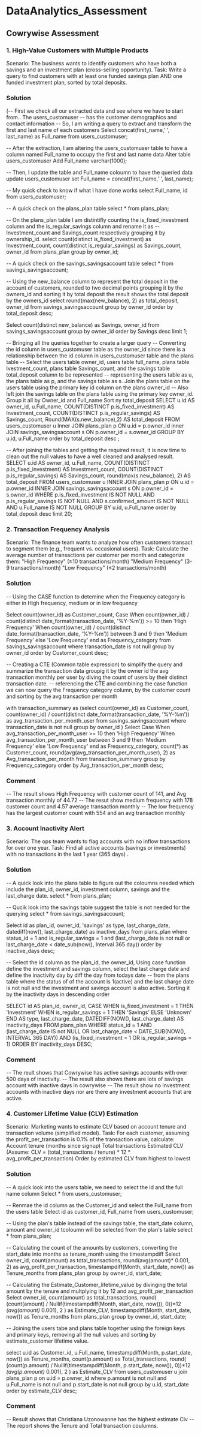 # DataAnalytics_Assessment
## Cowrywise Assessment 


### 1. High-Value Customers with Multiple Products
Scenario: The business wants to identify customers who have both a savings and an investment plan (cross-selling opportunity).
Task: Write a query to find customers with at least one funded savings plan AND one funded investment plan, sorted by total deposits.

### Solution
(-- First we check all our extracted data and see where we have to start from.. The users_customuser
-- has the customer demographics and contact information
-- So, I am writing a query to extract and transform the first and last name of each customers
Select concat(first_name,' ', last_name) as Full_name
from users_customuser;

-- After the extraction, I am altering the users_customuser table to have a column named Full_name to occupy the first and last name data
Alter table users_customuser
Add Full_name varchar(1000);

-- Then, I update the table and Full_name coloumn to have the queried data
update users_customuser
set Full_name = concat(first_name,' ', last_name);

-- My quick check to know if what I have done works
select Full_name, id
from users_customuser;

-- A quick check on the plans_plan table
select *
from plans_plan;

-- On the plans_plan table I am distintifly counting the is_fixed_investment column and the is_regular_savings column and rename it as 
-- Investment_count and Savings_count respectively grouping it by ownership_id.
select count(distinct is_fixed_investment) as Investment_count, count(distinct is_regular_savings) as Savings_count, owner_id
from plans_plan
group by owner_id;

-- A quick check on the savings_savingsaccount table
select *
from savings_savingsaccount;

-- Using the new_balance column to represent the total deposit in the account of customers, rounded to two decimal points grouping it by the owners_id and sorting it by total deposit the result shows the total deposit by the owners_id
select round(max(new_balance), 2) as total_deposit, owner_id
from savings_savingsaccount
group by owner_id
order by total_deposit desc;


Select count(distinct new_balance) as Savings, owner_id
from savings_savingsaccount
group by owner_id
order by Savings desc
limit 1;

-- Bringing all the queries together to create a larger query
-- Converting the id column in users_customuser table as the owner_id since there is a relationship between the id column in users_customuser table and the plans table
-- Select the users table owner_id, users table full_name, plans table Ivestment_count, plans table Savings_count, and the savings table total_deposit column to be represented
-- representing the users table as u, the plans table as p, and the savings table as s. Join the plans table on the users table using the primary key id column on the plans owner_id
-- Also left join the savings table on the plans table using the primary key owner_id. Group it all by Owner_id and Full_name Sort ny total_deposit
SELECT 
  u.id AS owner_id,
  u.Full_name,
  COUNT(DISTINCT p.is_fixed_investment) AS Investment_count,
  COUNT(DISTINCT p.is_regular_savings) AS Savings_count,
  Round(MAX(s.new_balance),2) AS total_deposit
FROM users_customuser u
Inner JOIN plans_plan p ON u.id = p.owner_id
inner JOIN savings_savingsaccount s ON p.owner_id = s.owner_id
GROUP BY u.id, u.Full_name
order by total_deposit desc
;


-- After joining the tables and getting the required result, it is now time to clean out the null values to have a well cleaned and analysed result.
SELECT 
  u.id AS owner_id,
  u.Full_name,
  COUNT(DISTINCT p.is_fixed_investment) AS Investment_count,
  COUNT(DISTINCT p.is_regular_savings) AS Savings_count,
  round(max(s.new_balance), 2) AS total_deposit
FROM users_customuser u
INNER JOIN plans_plan p ON u.id = p.owner_id
INNER JOIN savings_savingsaccount s ON p.owner_id = s.owner_id
WHERE 
  p.is_fixed_investment IS NOT NULL AND 
  p.is_regular_savings IS NOT NULL AND
  s.confirmed_amount IS NOT NULL AND
  u.Full_name IS NOT NULL
GROUP BY u.id, u.Full_name
order by total_deposit desc
limit 20;

### 2. Transaction Frequency Analysis
Scenario: The finance team wants to analyze how often customers transact to segment them (e.g., frequent vs. occasional users).
Task: Calculate the average number of transactions per customer per month and categorize them:
"High Frequency" (≥10 transactions/month)
"Medium Frequency" (3-9 transactions/month)
"Low Frequency" (≤2 transactions/month)

### Solution

-- Using the CASE function to detemine when the Frequency category is either in High frequency, medium or in low frequency

Select count(owner_id) as Customer_count,
Case 
	When count(owner_id) / count(distinct date_format(transaction_date, '%Y-%m')) >= 10 then 'High Frequency'
    When count(owner_id) / count(distinct date_format(transaction_date, '%Y-%m')) between 3 and 9 then 'Medium Frequency'
    else 'Low Frequency'
end as Frequency_category
from savings_savingsaccount
where transaction_date is not null
group by owner_id
order by Customer_count desc;

-- Creating a CTE (Common table expression) to simplify the query and summarize the transaction data groupig it by the owner id the avg transaction monthly per user by diving the count of users by their distinct transaction date. 
-- referencing the CTE and combining the case function we can now query the Frequency category column, by the customer count and sorting by the avg transaction per month
 
with transaction_summary as (select count(owner_id) as Customer_count,
count(owner_id) / count(distinct date_format(transaction_date, '%Y-%m')) as avg_transaction_per_month_user
from savings_savingsaccount
where transaction_date is not null
group by owner_id
)
Select 
Case 
	When avg_transaction_per_month_user >= 10 then 'High Frequency'
    When avg_transaction_per_month_user between 3 and 9 then 'Medium Frequency'
    else 'Low Frequency'
end as Frequency_category,
count(*) as Customer_count, 
round(avg(avg_transaction_per_month_user), 2) as Avg_transaction_per_month
from transaction_summary
group by Frequency_category
order by Avg_transaction_per_month desc;

### Comment 
-- The result shows High Frequency with customer count of 141, and Avg transaction monthly of 44.72
-- The resut show medium frequency with 178 customer count and 4.57 average transaction monthly
-- The low frequency has the largest customer count with 554 and an avg transaction monthly

### 3. Account Inactivity Alert
Scenario: The ops team wants to flag accounts with no inflow transactions for over one year.
Task: Find all active accounts (savings or investments) with no transactions in the last 1 year (365 days) .

### Solution

-- A quick look into the plans table to figure out the coloumns needed which include the plan_id, owner_id, investment column, savings and the last_charge date.
select *
from plans_plan;

-- Qucik look into the savings table suggest the table is not needed for the querying
select *
from savings_savingsaccount;

Select 
id as plan_id, 
owner_id, 
'savings' as type,
last_charge_date, 
datediff(now(), last_charge_date) as inactive_days
from plans_plan
where status_id = 1 
and is_regular_savings = 1
and (last_charge_date is not null or last_charge_date < date_sub(now(), Interval 365 day))
order by inactive_days desc;

-- Select the id column as the plan_id, the owner_id, Using case function define the investment and savings column, select the last charge date and define the inactivity day by diff the day from todays date
-- from the plans table where the status of of the account is 1(active) and the last charge date is not null and the investment and savings account is also active. Sorting it by the inactivity days in descending order 

SELECT 
  id AS plan_id,
  owner_id,
  CASE 
    WHEN is_fixed_investment = 1 THEN 'Investment'
    WHEN is_regular_savings = 1 THEN 'Savings'
    ELSE 'Unknown'
  END AS type,
  last_charge_date,
  DATEDIFF(NOW(), last_charge_date) AS inactivity_days
FROM plans_plan
WHERE status_id = 1
  AND (last_charge_date IS not NULL OR last_charge_date < DATE_SUB(NOW(), INTERVAL 365 DAY))
  AND (is_fixed_investment = 1 OR is_regular_savings = 1)
ORDER BY inactivity_days DESC;

### Comment
-- The reult shows that Cowrywise has active savings accounts with over 500 days of inactivity.
-- The result also shows there are lots of savings account with inactive days in cowrywise
-- The result show no Investment accounts with inactive days nor are there any investment accounts that are active.

### 4. Customer Lifetime Value (CLV) Estimation
Scenario: Marketing wants to estimate CLV based on account tenure and transaction volume (simplified model).
Task: For each customer, assuming the profit_per_transaction is 0.1% of the transaction value, calculate:
Account tenure (months since signup)
Total transactions
Estimated CLV (Assume: CLV = (total_transactions / tenure) * 12 * avg_profit_per_transaction)
Order by estimated CLV from highest to lowest


### Solution

-- A quick look into the users table, we need to select the id and the full name column
Select *
from users_customuser;

-- Renmae the id column as the Customer_id and select the Full_name from the users table
Select id as customer_id, 
Full_name
from users_customuser;

-- Using the plan's table instead of the savings table, the start_date column, amount and owner_id tcoloumn will be selected from the plan's table
select *
from plans_plan;

-- Calculating the count of the amounts by customers, converting the start_date into months as tenure_month using the timestampdiff
Select owner_id, 
count(amount) as total_transactions,
round(avg(amount)* 0.001, 2) as avg_profit_per_transaction,
timestampdiff(Month, start_date, now()) as Tenure_months
from plans_plan
group by owner_id, start_date;

-- Calculating the Estimate_Customer_lifetime_value by divinging the total amount by the tenure and multplying it by 12 and avg_profit_per_transaction
Select owner_id, 
count(amount) as total_transactions, 
round(
(count(amount) / Nullif(timestampdiff(Month, start_date, now()), 0))*12
*(avg(amount)* 0.001), 2
) as Estimate_CLV,
timestampdiff(Month, start_date, now()) as Tenure_months
from plans_plan
group by owner_id, start_date;

-- Joining the users tabe and plans table together using the foreign keys and primary keys, removing all the null values and sorting by estimate_customer lifetime value.

select u.id as Customer_id,
u.Full_name,
timestampdiff(Month, p.start_date, now()) as Tenure_months,
count(p.amount) as Total_transactions,
round(
(count(p.amount) / Nullif(timestampdiff(Month, p.start_date, now()), 0))*12
*(avg(p.amount)* 0.001), 2
) as Estimate_CLV
from users_customuser u
join plans_plan p on u.id = p.owner_id
where p.amount is not null
and u.Full_name is not null
and p.start_date is not null
group by u.id, start_date
order by estimate_CLV desc;

### Comment
-- Result shows that Christiana Uzonowanne has the highest estimate Clv
-- The report shows the Tenure and Total transaction coulumns.




